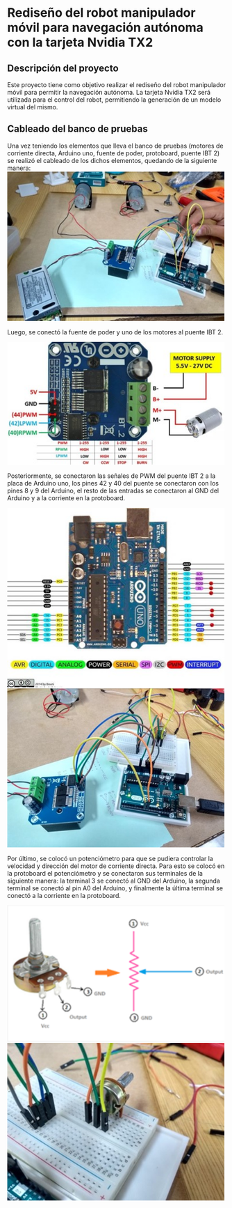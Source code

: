 # Rediseño del robot manipulador móvil para navegación autónoma con la tarjeta Nvidia TX2

## Descripción del proyecto
Este proyecto tiene como objetivo realizar el rediseño del robot manipulador móvil para permitir la navegación autónoma. La tarjeta Nvidia TX2 será utilizada para el control del robot, permitiendo la generación de un modelo virtual del mismo.

## Cableado del banco de pruebas

Una vez teniendo los elementos que lleva el banco de pruebas (motores de corriente directa, Arduino uno, fuente de poder, protoboard, puente IBT 2) se realizó el cableado de los dichos elementos, quedando de la siguiente manera:
<img src="Alfredo Moreno/conexion banco pruebas.jpg" width="500"/>

Luego, se conectó la fuente de poder y uno de los motores al puente IBT 2.

<img src="Alfredo Moreno/Datasheet IBT.jpg" alt="Descripción de la imagen" width="500"/>

Posteriormente, se conectaron las señales de PWM del puente IBT 2 a la placa de Arduino uno, los pines 42 y 40 del puente se conectaron con los pines 8 y 9 del Arduino, el resto de las entradas se conectaron al GND del Arduino y a la corriente en la protoboard.

<img src="Alfredo Moreno/Datasheet arduino.jpg" alt="Descripción de la imagen" width="500"/>

<img src="Alfredo Moreno/conexion IBT y arduino.jpg" alt="Descripción de la imagen" width="500"/>

Por último, se colocó un potenciómetro para que se pudiera controlar la velocidad y dirección del motor de corriente directa. Para esto se colocó en la protoboard el potenciómetro y se conectaron sus terminales de la siguiente manera: la terminal 3 se conectó al GND del Arduino, la segunda terminal se conectó al pin A0 del Arduino, y finalmente la última terminal se conectó a la corriente en la protoboard.

<img src="Alfredo Moreno/Datasheet potenciometro.png" alt="Descripción de la imagen" width="500"/>

<img src="Alfredo Moreno/conexion arduino y potenciometro.jpg" alt="Descripción de la imagen" width="500"/>


